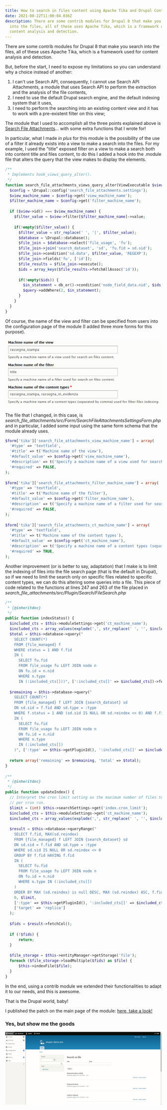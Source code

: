 ```yaml
---
title: How to search in files content using Apache Tika and Drupal Content Views
date: 2021-08-22T11:00:04.036Z
description: There are some contrib modules for Drupal 8 that make you search
  into the files, all of these uses Apache Tika, which is a framework used for
  content analysis and detection.
---
```

There are some contrib modules for Drupal 8 that make you search into the files, all of these uses Apache Tika, which is a framework used for content analysis and detection.

But, before the start, I need to expose my limitations so you can understand why a choice instead of another:

1. I can't use Search API, consequently, I cannot use Search API Attachments, a module that uses Search API to perform the extraction and the analysis of the file contents,
2. I need to use the default Drupal search engine, and the default indexing system that it uses,
3. I need to perform the searching into an existing content view and it has to work with a pre-existent filter on this view;

The module that I used to accomplish all the three points explained above is [Search File Attachments](https://www.drupal.org/project/search_file_attachments)... with some extra functions that I wrote for!

In particular, what I made *in plus* for this module is the possibility of the use of a filter it already exists into a view to make a search into the files. For my example, I used the "title" exposed filter on a view to make a search both into content title and files content, to do this I added a hook into the .module file that alters the query that the view makes to display the elements.

```php
/**
 * Implements hook_views_query_alter().
 */
function search_file_attachments_views_query_alter(ViewExecutable $view, QueryPluginBase $query) {
  $config = \Drupal::config('search_file_attachments.settings');
  $view_machine_name = $config->get('view_machine_name');
  $filter_machine_name = $config->get('filter_machine_name');

  if ($view->id() === $view_machine_name) {
    $filter_value = $view->filter[$filter_machine_name]->value;

    if(!empty($filter_value)) {
      $filter_value = str_replace(' ', '|', $filter_value);
      $database = \Drupal::database();
      $file_join = $database->select('file_usage', 'fu');
      $file_join->join('search_dataset', 'sd', 'fu.fid = sd.sid');
      $file_join->condition('sd.data', $filter_value, 'REGEXP');
      $file_join->fields('fu', ['id']);
      $file_results = $file_join->execute();
      $ids = array_keys($file_results->fetchAllAssoc('id'));

      if(!empty($ids)) {
        $in_statement = db_or()->condition('node_field_data.nid', $ids, 'IN');
        $query->addWhere(2, $in_statement);
      }
    }
  }
}
```

Of course, the name of the view and filter can be specified from users into the configuration page of the module (I added three more forms for this purpose).

![search file attachments form](search_file_attachments_form.png "Search File Attachments Form")

The file that I changed, in this case, is *search\_file\_attachments/src/Form/SearchFileAttachmentsSettingsForm.php* and in particular, I added some input using the same form schema that the module already uses. 

```php
$form['tika']['search_file_attachments_view_machine_name'] = array(
  '#type' => 'textfield',
  '#title' => t('Machine name of the view'),
  '#default_value' => $config->get('view_machine_name'),
  '#description' => t('Specify a machine name of a view used for search on files content.'),
  '#required' => FALSE,
);

$form['tika']['search_file_attachments_filter_machine_name'] = array(
  '#type' => 'textfield',
  '#title' => t('Machine name of the filter'),
  '#default_value' => $config->get('filter_machine_name'),
  '#description' => t('Specify a machine name of a filter used for search on files content.'),
  '#required' => FALSE,
);

$form['tika']['search_file_attachments_ct_machine_name'] = array(
  '#type' => 'textfield',
  '#title' => t('Machine name of the content types'),
  '#default_value' => $config->get('ct_machine_name'),
  '#description' => t('Specify a machine name of a content types (separated by comma) used for filter files indexing.'),
  '#required' => TRUE,
);
```

Another improvement (or is better to say, adaptation) that I make is to limit the indexing of files into the file search page (that is the default in Drupal), so if we need to limit the search only on specific files related to specific content types, we can do this altering some queries into a file. This piece of code related to the functions at lines 247 and 263 of the file placed in *search\_file\_attachments/src/Plugin/Search/FileSearch.php*

```php
/**
 * {@inheritdoc}
 */
public function indexStatus() {
  $included_cts = $this->moduleSettings->get('ct_machine_name');
  $included_cts = array_values(explode(',', str_replace(' ', '', $included_cts)));
  $total = $this->database->query("
    SELECT COUNT(*) 
    FROM {file_managed} f 
    WHERE status = 1 AND f.fid 
    IN (
      SELECT fu.fid 
      FROM file_usage fu LEFT JOIN node n 
      ON fu.id = n.nid 
      WHERE n.type 
      IN (:included_cts[]))", [':included_cts[]' => $included_cts])->fetchField();
  
  $remaining = $this->database->query("
    SELECT COUNT(*) 
    FROM {file_managed} f LEFT JOIN {search_dataset} sd 
    ON sd.sid = f.fid AND sd.type = :type 
    WHERE f.status = 1 AND (sd.sid IS NULL OR sd.reindex <> 0) AND f.fid 
    IN (
      SELECT fu.fid 
      FROM file_usage fu LEFT JOIN node n 
      ON fu.id = n.nid 
      WHERE n.type 
      IN (:included_cts[])
    )", [':type' => $this->getPluginId(), ':included_cts[]' => $included_cts])->fetchField();

  return array('remaining' => $remaining, 'total' => $total);
}

/**
 * {@inheritdoc}
 */
public function updateIndex() {
  // Interpret the cron limit setting as the maximum number of files to index
  // per cron run.
  $limit = (int) $this->searchSettings->get('index.cron_limit');
  $included_cts = $this->moduleSettings->get('ct_machine_name');
  $included_cts = array_values(explode(',', str_replace(' ', '', $included_cts)));

  $result = $this->database->queryRange("
    SELECT f.fid, MAX(sd.reindex) 
    FROM {file_managed} f LEFT JOIN {search_dataset} sd 
    ON sd.sid = f.fid AND sd.type = :type 
    WHERE sd.sid IS NULL OR sd.reindex <> 0 
    GROUP BY f.fid HAVING f.fid 
    IN (
      SELECT fu.fid 
      FROM file_usage fu LEFT JOIN node n 
      ON fu.id = n.nid 
      WHERE n.type IN (:included_cts[])
    ) 
    ORDER BY MAX (sd.reindex) is null DESC, MAX (sd.reindex) ASC, f.fid ASC", 
    0, $limit, 
    [':type' => $this->getPluginId(), ':included_cts[]' => $included_cts], 
    ['target' => 'replica']
  );

  $fids = $result->fetchCol();

  if (!$fids) {
      return;
  }

  $file_storage = $this->entityManager->getStorage('file');
  foreach ($file_storage->loadMultiple($fids) as $file) {
      $this->indexFile($file);
  }
}
```

In the end, using a contrib module we extended their functionalities to adapt it to our needs, and this is awesome.

That is the Drupal world, baby!

I published the patch on the main page of the module: [here, take a look!](https://www.drupal.org/project/search_file_attachments/issues/3229585)

### Yes, but show me the goods

![demo of the search in file content](demo_search_content.gif "Demo of the search in file content")